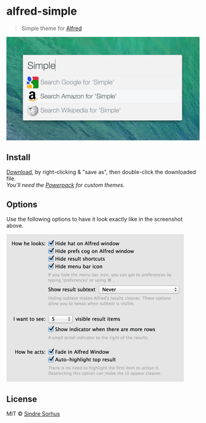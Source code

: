# alfred-simple

> Simple theme for [Alfred](http://www.alfredapp.com)

![](screenshot.png)


## Install

[Download](https://github.com/sindresorhus/alfred-simple/raw/master/simple.alfredappearance), by right-clicking & "save as", then double-click the downloaded file.  
*You’ll need the [Powerpack](http://www.alfredapp.com/powerpack/) for custom themes.*


## Options

Use the following options to have it look exactly like in the screenshot above.

<img src="screenshot-options.png" width="463">


## License

MIT © [Sindre Sorhus](http://sindresorhus.com)
